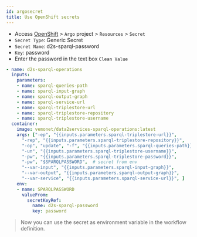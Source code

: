 ```yaml
---
id: argosecret
title: Use OpenShift secrets
---
```


* Access [OpenShift](https://app.dsri.unimaas.nl:8443/) > `Argo` project > `Resources` > `Secret`
* `Secret Type`: Generic Secret
* `Secret Name`: d2s-sparql-password
* `Key`: password
* Enter the password in the text box `Clean Value`

```yaml
- name: d2s-sparql-operations
  inputs:
    parameters:
    - name: sparql-queries-path
    - name: sparql-input-graph
    - name: sparql-output-graph
    - name: sparql-service-url
    - name: sparql-triplestore-url
    - name: sparql-triplestore-repository
    - name: sparql-triplestore-username
  container:
    image: vemonet/data2services-sparql-operations:latest
    args: ["-ep", "{{inputs.parameters.sparql-triplestore-url}}", 
      "-rep", "{{inputs.parameters.sparql-triplestore-repository}}", 
      "-op", "update", "-f", "{{inputs.parameters.sparql-queries-path}}",
      "-un", "{{inputs.parameters.sparql-triplestore-username}}", 
      "-pw", "{{inputs.parameters.sparql-triplestore-password}}",
      "-pw", "$SPARQLPASSWORD",  # secret from env
      "--var-input", "{{inputs.parameters.sparql-input-graph}}",
      "--var-output", "{{inputs.parameters.sparql-output-graph}}", 
      "--var-service", "{{inputs.parameters.sparql-service-url}}", ]
    env:
    - name: SPARQLPASSWORD
      valueFrom:
        secretKeyRef:
          name: d2s-sparql-password
          key: password
```

> Now you can use the secret as environment variable in the workflow definition.